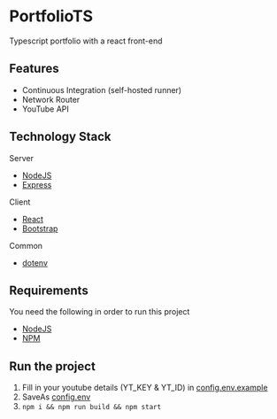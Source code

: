 # PortfolioTS
Typescript portfolio with a react front-end

## Features
 - Continuous Integration (self-hosted runner)
 - Network Router
 - YouTube API

## Technology Stack
Server
 - [NodeJS](https://nodejs.org/en/)
 - [Express](https://www.npmjs.com/package/express)

Client
 - [React](https://reactjs.org/)
 - [Bootstrap](https://getbootstrap.com/)

Common
 - [dotenv](https://www.npmjs.com/package/dotenv)

## Requirements
You need the following in order to run this project
 - [NodeJS](https://nodejs.org/en/)
 - [NPM](https://www.npmjs.com/)

## Run the project
 1. Fill in your youtube details (YT_KEY & YT_ID) in [config.env.example](config.env.example)
 2. SaveAs [config.env](config.env)
 3. `npm i && npm run build && npm start`